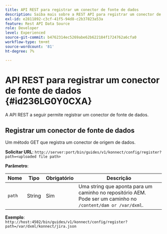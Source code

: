 ```yaml
---
title: API REST para registrar um conector de fonte de dados
description: Saiba mais sobre a REST API para registrar um conector de fonte de dados
exl-id: e2811892-c3cf-41f5-94d8-c2b37823a53a
feature: Rest API Data Source
role: Developer
level: Experienced
source-git-commit: b4762314ec5269abe62b622184f1724762a6cfa0
workflow-type: tm+mt
source-wordcount: '81'
ht-degree: 7%

---
```


# API REST para registrar um conector de fonte de dados {#id236LG0Y0CXA}

A API REST a seguir permite registrar um conector de fonte de dados.

## Registrar um conector de fonte de dados

Um método GET que registra um conector de origem de dados.

**Solicitar URL**:
`http://server:port/bin/guides/v1/konnect/config/register?path=<uploaded file path>`

**Parâmetro**:

| Nome | Tipo | Obrigatório | Descrição |
|----|----|--------|-----------|
| `path` | String | Sim | Uma string que aponta para um caminho no repositório AEM. Pode ser um caminho no `/content/dam or /var/dxml`. |

**Exemplo**:\
`http://host:4502/bin/guides/v1/konnect/config/register?path=/var/dxml/konnect/jira.json`
